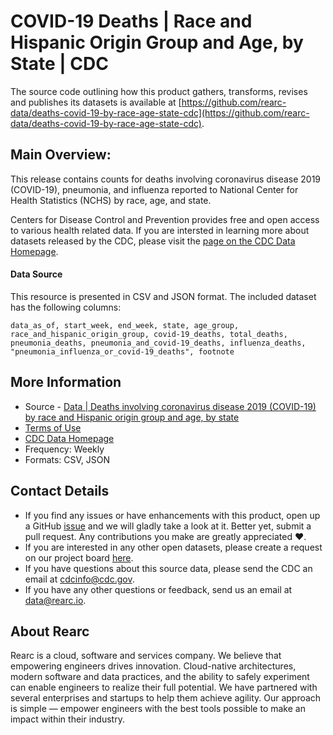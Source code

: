 # COVID-19 Deaths | Race and Hispanic Origin Group and Age, by State | CDC

The source code outlining how this product gathers, transforms, revises and publishes its datasets is available at [https://github.com/rearc-data/deaths-covid-19-by-race-age-state-cdc](https://github.com/rearc-data/deaths-covid-19-by-race-age-state-cdc).

## Main Overview:
This release contains counts for deaths involving coronavirus disease 2019 (COVID-19), pneumonia, and influenza reported to National Center for Health Statistics (NCHS) by race, age, and state.

Centers for Disease Control and Prevention provides free and open access to various health related data. If you are intersted in learning more about datasets released by the CDC, please visit the [page on the CDC Data Homepage](https://data.cdc.gov).

#### Data Source
This resource is presented in CSV and JSON format. The included dataset has the following columns:

`data_as_of, start_week, end_week, state, age_group, race_and_hispanic_origin_group, covid-19_deaths, total_deaths, pneumonia_deaths, pneumonia_and_covid-19_deaths, influenza_deaths, "pneumonia_influenza_or_covid-19_deaths", footnote`

## More Information
- Source - [Data | Deaths involving coronavirus disease 2019 (COVID-19) by race and Hispanic origin group and age, by state](https://data.cdc.gov/NCHS/Deaths-involving-coronavirus-disease-2019-COVID-19/ks3g-spdg) 
- [Terms of Use](https://www.usa.gov/government-works)
- [CDC Data Homepage](https://data.cdc.gov/)
- Frequency: Weekly
- Formats: CSV, JSON

## Contact Details
- If you find any issues or have enhancements with this product, open up a GitHub [issue](https://github.com/rearc-data/deaths-covid-19-by-race-age-state-cdc/issues) and we will gladly take a look at it. Better yet, submit a pull request. Any contributions you make are greatly appreciated :heart:.
- If you are interested in any other open datasets, please create a request on our project board [here](https://github.com/rearc-data/covid-datasets-aws-data-exchange/projects/1).
- If you have questions about this source data, please send the CDC an email at cdcinfo@cdc.gov.
- If you have any other questions or feedback, send us an email at data@rearc.io.

## About Rearc
Rearc is a cloud, software and services company. We believe that empowering engineers drives innovation. Cloud-native architectures, modern software and data practices, and the ability to safely experiment can enable engineers to realize their full potential. We have partnered with several enterprises and startups to help them achieve agility. Our approach is simple — empower engineers with the best tools possible to make an impact within their industry.